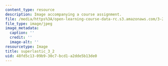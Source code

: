 ```yaml
---
content_type: resource
description: Image accompanying a course assignment.
file: /media/https%3A/open-learning-course-data-rc.s3.amazonaws.com/3-22-mechanical-behavior-of-materials-spring-2008/48fd5c1309b930c7bcd1a2dde5b13de0_superlastic_3_2.jpg
file_type: image/jpeg
image_metadata:
  caption: ''
  credit: ''
  image-alt: ''
resourcetype: Image
title: superlastic_3_2
uid: 48fd5c13-09b9-30c7-bcd1-a2dde5b13de0
---
```


